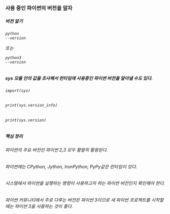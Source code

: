 ### 사용 중인 파이썬의 버전을 알자



##### 버전 알기
###### <pre><code>python --version</code></pre> 또는 <pre><code>python3 --version</code></pre>

##### sys 모듈 안의 값을 조사해서 런타임에 사용중인 파이썬 버전을 알아낼 수도 있다.
###### ```import(sys)```
###### ```print(sys.version_info)```
###### ```print(sys.version)```
##### 핵심 정리
###### 파이썬의 주요 버전인 파이썬 2,3 모두 활발히 활용된다.
###### 파이썬에는 CPython, Jython, IronPython, PyPy같은 런타임이 있다.
###### 시스템에서 파이썬을 실행하는 명령이 사용하고자 하는 파이썬 버전인지 확인해야 한다.
###### 파이썬 커뮤니티에서 주로 다루는 버전은 파이썬 3이므로 새 파이썬 프로젝트를 시작할 때는 파이썬 3을 사용하는 것이 좋다.
